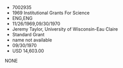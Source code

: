 * 7002935
* 1969 Institutional Grants For Science
* ENG,ENG
* 11/26/1969,09/30/1970
* Jeremy Taylor, University of Wisconsin-Eau Claire
* Standard Grant
*   name not available
* 09/30/1970
* USD 14,603.00

NONE